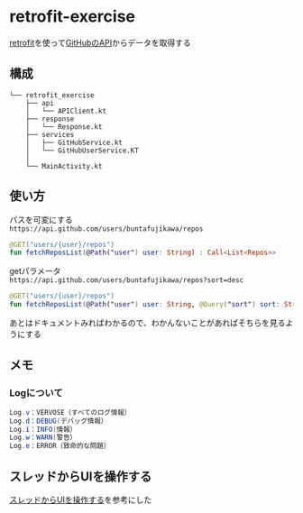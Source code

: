 # retrofit-exercise
[retrofit](http://square.github.io/retrofit/)を使って[GitHubのAPI](https://developer.github.com/v3/repos/#list-user-repositories)からデータを取得する


## 構成
```
└── retrofit_exercise
    ├── api
    │   └── APIClient.kt
    ├── response
    │   └── Response.kt
    ├── services
    │   ├── GitHubService.kt
    │   └── GitHubUserService.KT
    │
    └── MainActivity.kt
```

## 使い方

パスを可変にする  
`https://api.github.com/users/buntafujikawa/repos`

```kotlin
@GET("users/{user}/repos")
fun fetchReposList(@Path("user") user: String) : Call<List<Repos>>
```

getパラメータ  
`https://api.github.com/users/buntafujikawa/repos?sort=desc`

```kotlin
@GET("users/{user}/repos")
fun fetchReposList(@Path("user") user: String, @Query("sort") sort: String) : Call<List<Repos>>

```

あとはドキュメントみればわかるので、わかんないことがあればそちらを見るようにする

## メモ
### Logについて

```java
Log.v：VERVOSE（すべてのログ情報）
Log.d：DEBUG(デバッグ情報）
Log.i：INFO(情報）
Log.w：WARN(警告）
Log.e：ERROR（致命的な問題）
```

## スレッドからUIを操作する
[スレッドからUIを操作する](http://seesaawiki.jp/w/moonlight_aska/d/%A5%B9%A5%EC%A5%C3%A5%C9%A4%AB%A4%E9UI%A4%F2%C1%E0%BA%EE%A4%B9%A4%EB)を参考にした
